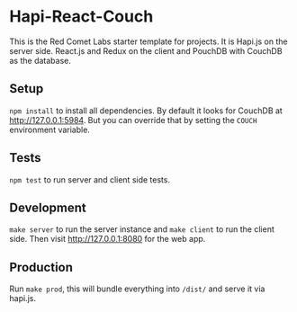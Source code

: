 # Hapi-React-Couch

This is the Red Comet Labs starter template for projects. It is Hapi.js on the server side. React.js and Redux on the client and PouchDB with CouchDB as the database.

## Setup

`npm install` to install all dependencies. By default it looks for CouchDB at http://127.0.0.1:5984. But you can override that by setting the `COUCH` environment variable.

## Tests

`npm test` to run server and client side tests.

## Development

`make server` to run the server instance and `make client` to run the client side. Then visit http://127.0.0.1:8080 for the web app.

## Production

Run `make prod`, this will bundle everything into `/dist/` and serve it via hapi.js.
